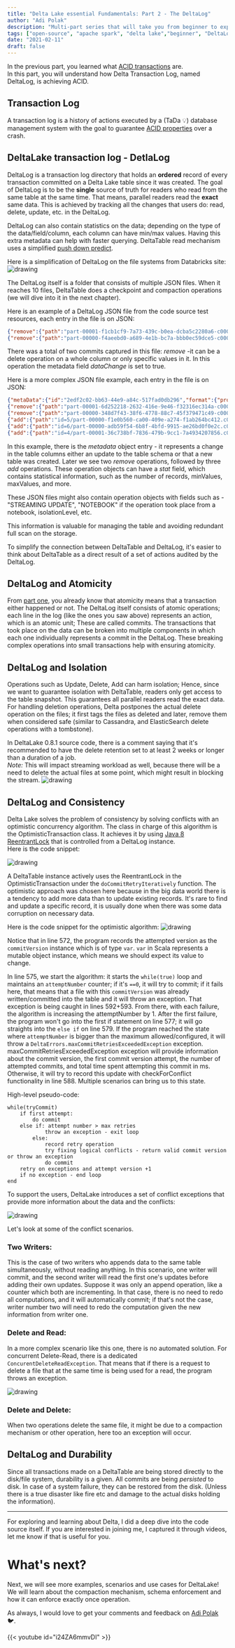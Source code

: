 ```yaml
---
title: "Delta Lake essential Fundamentals: Part 2 - The DeltaLog"
author: "Adi Polak"
description: "Multi-part series that will take you from beginner to expert in Delta Lake"
tags: ["open-source", "apache spark", "delta lake","beginner", "DeltaLog"]
date: "2021-02-11"
draft: false
---
```



In the previous part, you learned what [ACID transactions](https://blog.adipolak.com/post/delta-lake-essential-fundamentals) are.<br>
In this part, you will understand how Delta Transaction Log, named DeltaLog, is achieving ACID.

## Transaction Log
A transaction log is a history of actions executed by a (TaDa 💡) database management system with the goal to guarantee [ACID properties](https://blog.adipolak.com/post/delta-lake-essential-fundamentals/) over a crash.

## DeltaLake transaction log - DetlaLog

DeltaLog is a transaction log directory that holds an **ordered** record of every transaction committed on a Delta Lake table since it was created.
The goal of DeltaLog is to be the **single** source of truth for readers who read from the same table at the same time. That means, parallel readers read the **exact** same data.
This is achieved by tracking all the changes that users do: read, delete, update, etc. in the DeltaLog.

DeltaLog can also contain statistics on the data; depending on the type of the data/field/column, each column can have min/max values. Having this extra metadata can help with faster querying. DeltaTable read mechanism uses a simplified [push down predict](https://medium.com/microsoftazure/data-at-scale-learn-how-predicate-pushdown-will-save-you-money-7063b80878d7).

Here is a simplification of DeltaLog on the file systems from Databricks site: <br>
<img class="responsive" src="/images/Detla/deltalake-deltalog.png" alt="drawing">

The DeltaLog itself is a folder that consists of multiple JSON files. When it reaches 10 files, DeltaTable does a checkpoint and compaction operations (we will dive into it in the next chapter).


Here is an example of a DeltaLog JSON file from the code source test resources, each entry in the file is on JSON: 

```json
{"remove":{"path":"part-00001-f1cb1cf9-7a73-439c-b0ea-dcba5c2280a6-c000.snappy.parquet","dataChange":true}}
{"remove":{"path":"part-00000-f4aeebd0-a689-4e1b-bc7a-bbb0ec59dce5-c000.snappy.parquet","dataChange":true}}
```

There was a total of two commits captured in this file:
_remove_ -it can be a delete operation on a whole column or only specific values in it. In this operation the metadata field _dataChange_ is set to true.

Here is a more complex JSON file example, each entry in the file is on JSON:

```json
{"metaData":{"id":"2edf2c02-bb63-44e9-a84c-517fad0db296","format":{"provider":"parquet","options":{}},"schemaString":"{\"type\":\"struct\",\"fields\":[{\"name\":\"id\",\"type\":\"integer\",\"nullable\":true,\"metadata\":{}},{\"name\":\"value\",\"type\":\"string\",\"nullable\":true,\"metadata\":{}}]}","partitionColumns":["id"],"configuration":{}}}
{"remove":{"path":"part-00001-6d252218-2632-416e-9e46-f32316ec314a-c000.snappy.parquet","dataChange":true}}
{"remove":{"path":"part-00000-348d7f43-38f6-4778-88c7-45f379471c49-c000.snappy.parquet","dataChange":true}}
{"add":{"path":"id=5/part-00000-f1e0b560-ca00-409e-a274-f1ab264bc412.c000.snappy.parquet","partitionValues":{"id":"5"},"size":362,"modificationTime":1501109076000,"dataChange":true}}
{"add":{"path":"id=6/part-00000-adb59f54-6b8f-4bfd-9915-ae26bd0f0e2c.c000.snappy.parquet","partitionValues":{"id":"6"},"size":362,"modificationTime":1501109076000,"dataChange":true}}
{"add":{"path":"id=4/part-00001-36c738bf-7836-479b-9cc1-7a4934207856.c000.snappy.parquet","partitionValues":{"id":"4"},"size":362,"modificationTime":1501109076000,"dataChange":true}}
```

In this example, there is the _metadata_ object entry - it represents a change in the table columns either an update to the table schema or that a new table was created.
Later we see two _remove_ operations, followed by three _add_ operations. These operation objects can have a _stat_ field, which contains statistical information, such as the number of records, minValues, maxValues, and more.

These JSON files might also contain operation objects with fields such as - "STREAMING UPDATE", "NOTEBOOK"  if the operation took place from a notebook, isolationLevel, etc.

This information is valuable for managing the table and avoiding redundant full scan on the storage.

To simplify the connection between DeltaTable and DeltaLog, it's easier to think about DeltaTable as a direct result of a set of actions audited by the DeltaLog.



## DeltaLog and Atomicity
From [part one](https://blog.adipolak.com/post/delta-lake-essential-fundamentals), you already know that atomicity means that a transaction either happened or not. The DeltaLog itself consists of atomic operations; each line in the log (like the ones you saw above) represents an action, which is an atomic unit; These are called commits.
The transactions that took place on the data can be broken into multiple components in which each one individually represents a commit in the DeltaLog. These breaking complex operations into small transactions help with ensuring atomicity.



## DeltaLog and Isolation
Operations such as Update, Delete, Add can harm isolation; Hence, since we want to guarantee isolation with DeltaTable, readers only get access to the table snapshot. This guarantees all parallel readers read the exact data. For handling deletion operations, Delta postpones the actual delete operation on the files; it first tags the files as deleted and later, remove them when considered safe (similar to Cassandra, and ElasticSearch delete operations with a tombstone).


In DeltaLake 0.8.1 source code, there is a comment saying that it's recommended to have the delete retention set to at least 2 weeks or longer than a duration of a job. <br>
*Note:* This will impact streaming workload as well, because there will be a need to delete the actual files at some point, which might result in blocking the stream.
<img class="responsive" src="/images/Detla/delta-tombston-retention.png" alt="drawing">



## DeltaLog and Consistency
Delta Lake solves the problem of consistency by solving conflicts with an optimistic concurrency algorithm.
The class in charge of this algorithm is the OptimisticTransaction class. It achieves it by using [Java 8 ReentrantLock](https://docs.oracle.com/javase/8/docs/api/java/util/concurrent/locks/ReentrantLock.html) that is controlled from a DeltaLog instance. <br>
Here is the code snippet: <br>

<img class="responsive" src="/images/Detla/delta-log-optimistic-concurrency-algo.png" alt="drawing">

A DeltaTable instance actively uses the ReentrantLock in the OptimisticTransaction under the `doCommitRetryIteratively` function.
The optimistic approach was chosen here because in the big data world there is a tendency to add more data than to update existing records.
It's rare to find and update a specific record, it is usually done when there was some data corruption on necessary data.

Here is the code snippet for the optimistic algorithm:
<img class="responsive" src="/images/Detla/delta-log-OptimisticTransaction.png" alt="drawing">

Notice that in line 572, the program records the attempted version as the `commitVersion` instance which is of type `var`.
`var` in Scala represents a mutable object instance, which means we should expect its value to change.

In line 575, we start the algorithm:
 it starts the `while(true)` loop and maintains an `attemptNumber` counter; if it's `==0`, it will try to commit; if it fails here, that means that a file with this `commitVersion` was already written/committed into the table and it will throw an exception. That exception is being caught in lines 592+593. From there, with each failure, the algorithm is increasing the attemptNumber by 1.
After the first failure, the program won't go into the first if statement on line 577; it will go straights into the `else if` on line 579.
If the program reached the state where `attemptNumber` is bigger than the maximum allowed/configured, it will throw a `DeltaErrors.maxCommitRetriesExceededException` exception.
maxCommitRetriesExceededException exception will provide information about the commit version, the first commit version attempt, the number of attempted commits, and total time spent attempting this commit in ms.
Otherwise, it will try to record this update with checkForConflict functionality in line 588.
Multiple scenarios can bring us to this state.

High-level pseudo-code:

```
while(tryCommit)
    if first attempt:
        do commit
    else if: attempt number > max retries
            throw an exception - exit loop
        else:
            record retry operation
            try fixing logical conflicts - return valid commit version or throw an exception
            do commit
    retry on exceptions and attempt version +1
    if no exception - end loop
end     
```

To support the users, DeltaLake introduces a set of conflict exceptions that provide more information about the data and the conflicts:

<img class="responsive" src="/images/Detla/delte-concurrent-exceptions.png" alt="drawing">

Let's look at some of the conflict scenarios.

### Two Writers:
This is the case of two writers who appends data to the same table simultaneously, without reading anything. In this scenario, one writer will commit, and the second writer will read the first one's updates before adding their own updates. Suppose it was only an append operation, like a counter which both are incrementing. In that case, there is no need to redo all computations, and it will automatically commit; if that's not the case, writer number two will need to redo the computation given the new information from writer one.


### Delete and Read:
In a more complex scenario like this one, there is no automated solution. For concurrent Delete-Read, there is a dedicated `ConcurentDeleteReadException`.
That means that if there is a request to delete a file that at the same time is being used for a read, the program throws an exception.

<img class="responsive" src="/images/Detla/ConcurrentDeleteReadException.png" alt="drawing">


### Delete and Delete:
When two operations delete the same file, it might be due to a compaction mechanism or other operation, here too an exception will occur.



## DeltaLog and Durability
Since all transactions made on a DeltaTable are being stored directly to the disk/file system, durability is a given. All commits are being _persisted_ to disk.  In case of a system failure, they can be restored from the disk.
(Unless there is a true disaster like fire etc and damage to the actual disks holding the information).


------------------------------------------
For exploring and learning about Delta, I did a deep dive into the code source itself. If you are interested in joining me, I captured it through videos, let me know if that is useful for you.


# What's next?

Next, we will see more examples, scenarios and use cases for DeltaLake! We will learn about the compaction mechanism, schema enforcement and how it can enforce exactly once operation.

As always, I would love to get your comments and feedback on [Adi Polak](https://twitter.com/intent/follow?original_referer=http%3A%2F%2Flocalhost%3A1313%2F&ref_src=twsrc%5Etfw&region=follow_link&screen_name=AdiPolak&tw_p=followbutton) 🐦.


{{< youtube id="i24ZA6mmvDI" >}}




